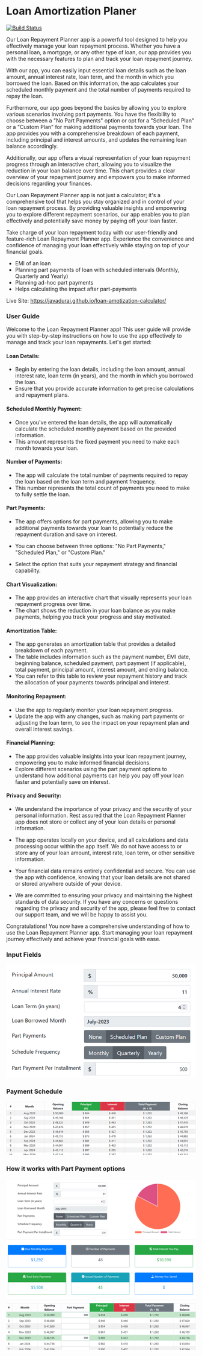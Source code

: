 # Loan Amortization Planer

[![Build Status](https://travis-ci.org/joemccann/dillinger.svg?branch=master)](https://javadurai.github.io/loan-amotization-calculator/)

Our Loan Repayment Planner app is a powerful tool designed to help you effectively manage your loan repayment process. Whether you have a personal loan, a mortgage, or any other type of loan, our app provides you with the necessary features to plan and track your loan repayment journey.

With our app, you can easily input essential loan details such as the loan amount, annual interest rate, loan term, and the month in which you borrowed the loan. Based on this information, the app calculates your scheduled monthly payment and the total number of payments required to repay the loan.

Furthermore, our app goes beyond the basics by allowing you to explore various scenarios involving part payments. You have the flexibility to choose between a "No Part Payments" option or opt for a "Scheduled Plan" or a "Custom Plan" for making additional payments towards your loan. The app provides you with a comprehensive breakdown of each payment, including principal and interest amounts, and updates the remaining loan balance accordingly.

Additionally, our app offers a visual representation of your loan repayment progress through an interactive chart, allowing you to visualize the reduction in your loan balance over time. This chart provides a clear overview of your repayment journey and empowers you to make informed decisions regarding your finances.

Our Loan Repayment Planner app is not just a calculator; it's a comprehensive tool that helps you stay organized and in control of your loan repayment process. By providing valuable insights and empowering you to explore different repayment scenarios, our app enables you to plan effectively and potentially save money by paying off your loan faster.

Take charge of your loan repayment today with our user-friendly and feature-rich Loan Repayment Planner app. Experience the convenience and confidence of managing your loan effectively while staying on top of your financial goals.

- EMI of an loan
- Planning part payments of loan with scheduled intervals (Monthly, Quarterly and Yearly)
- Planning ad-hoc part payments
- Helps calculating the impact after part-payments

Live Site: https://javadurai.github.io/loan-amotization-calculator/

### User Guide

Welcome to the Loan Repayment Planner app! This user guide will provide you with step-by-step instructions on how to use the app effectively to manage and track your loan repayments. Let's get started:

#### Loan Details:

- Begin by entering the loan details, including the loan amount, annual interest rate, loan term (in years), and the month in which you borrowed the loan.
- Ensure that you provide accurate information to get precise calculations and repayment plans.

#### Scheduled Monthly Payment:

- Once you've entered the loan details, the app will automatically calculate the scheduled monthly payment based on the provided information.
- This amount represents the fixed payment you need to make each month towards your loan.

#### Number of Payments:

- The app will calculate the total number of payments required to repay the loan based on the loan term and payment frequency.
- This number represents the total count of payments you need to make to fully settle the loan.

#### Part Payments:

- The app offers options for part payments, allowing you to make additional payments towards your loan to potentially reduce the repayment duration and save on interest.

- You can choose between three options: "No Part Payments," "Scheduled Plan," or "Custom Plan."
- Select the option that suits your repayment strategy and financial capability.

#### Chart Visualization:

- The app provides an interactive chart that visually represents your loan repayment progress over time.
- The chart shows the reduction in your loan balance as you make payments, helping you track your progress and stay motivated.

#### Amortization Table:

- The app generates an amortization table that provides a detailed breakdown of each payment.
- The table includes information such as the payment number, EMI date, beginning balance, scheduled payment, part payment (if applicable), total payment, principal amount, interest amount, and ending balance.
- You can refer to this table to review your repayment history and track the allocation of your payments towards principal and interest.

#### Monitoring Repayment:

- Use the app to regularly monitor your loan repayment progress.
- Update the app with any changes, such as making part payments or adjusting the loan term, to see the impact on your repayment plan and overall interest savings.

#### Financial Planning:

- The app provides valuable insights into your loan repayment journey, empowering you to make informed financial decisions.
- Explore different scenarios using the part payment options to understand how additional payments can help you pay off your loan faster and potentially save on interest.

#### Privacy and Security:

- We understand the importance of your privacy and the security of your personal information. Rest assured that the Loan Repayment Planner app does not store or collect any of your loan details or personal information.

- The app operates locally on your device, and all calculations and data processing occur within the app itself. We do not have access to or store any of your loan amount, interest rate, loan term, or other sensitive information.

- Your financial data remains entirely confidential and secure. You can use the app with confidence, knowing that your loan details are not shared or stored anywhere outside of your device.

- We are committed to ensuring your privacy and maintaining the highest standards of data security. If you have any concerns or questions regarding the privacy and security of the app, please feel free to contact our support team, and we will be happy to assist you.

Congratulations! You now have a comprehensive understanding of how to use the Loan Repayment Planner app. Start managing your loan repayment journey effectively and achieve your financial goals with ease.

### Input Fields

![image](./img/fields.png)

### Payment Schedule

![image](./img/schedule.png)

### How it works with Part Payment options

![image](./img/part-payment.png)
